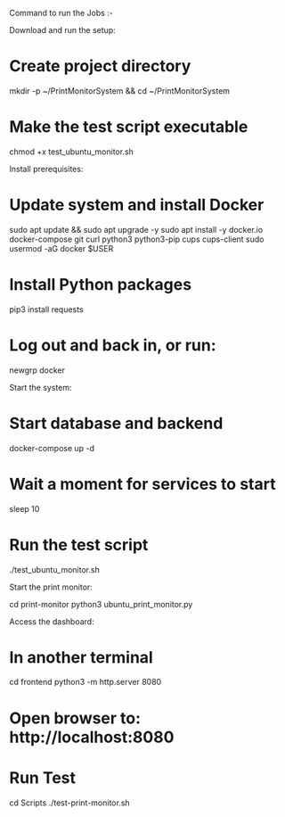 Command to run the Jobs :-

Download and run the setup:

# Create project directory
mkdir -p ~/PrintMonitorSystem && cd ~/PrintMonitorSystem

# Make the test script executable
chmod +x test_ubuntu_monitor.sh


Install prerequisites:

# Update system and install Docker
sudo apt update && sudo apt upgrade -y
sudo apt install -y docker.io docker-compose git curl python3 python3-pip cups cups-client
sudo usermod -aG docker $USER

# Install Python packages
pip3 install requests

# Log out and back in, or run:
newgrp docker

Start the system:
# Start database and backend
docker-compose up -d

# Wait a moment for services to start
sleep 10

# Run the test script
./test_ubuntu_monitor.sh


Start the print monitor:

cd print-monitor
python3 ubuntu_print_monitor.py

Access the dashboard:

# In another terminal
cd frontend
python3 -m http.server 8080

# Open browser to: http://localhost:8080



# Run Test 

cd Scripts
./test-print-monitor.sh
